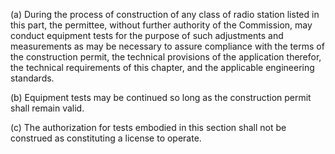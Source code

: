 (a) During the process of construction of any class of radio station listed in this part, the permittee, without further authority of the Commission, may conduct equipment tests for the purpose of such adjustments and measurements as may be necessary to assure compliance with the terms of the construction permit, the technical provisions of the application therefor, the technical requirements of this chapter, and the applicable engineering standards.

(b) Equipment tests may be continued so long as the construction permit shall remain valid.

(c) The authorization for tests embodied in this section shall not be construed as constituting a license to operate.

